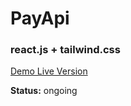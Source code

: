 # PayApi 

### react.js + tailwind.css

<a href="https://webpayapi.netlify.app/">Demo Live Version</a>

<p><b>Status:</b> ongoing</p>



